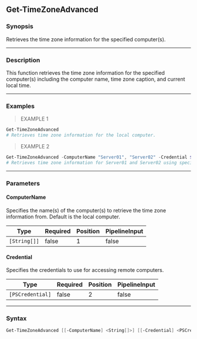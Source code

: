 Get-TimeZoneAdvanced
--------------------

### Synopsis
Retrieves the time zone information for the specified computer(s).

---

### Description

This function retrieves the time zone information for the specified computer(s) including the computer name, time zone caption, and current local time.

---

### Examples
> EXAMPLE 1

```PowerShell
Get-TimeZoneAdvanced
# Retrieves time zone information for the local computer.
```
> EXAMPLE 2

```PowerShell
Get-TimeZoneAdvanced -ComputerName "Server01", "Server02" -Credential $cred
# Retrieves time zone information for Server01 and Server02 using specified credentials.
```

---

### Parameters
#### **ComputerName**
Specifies the name(s) of the computer(s) to retrieve the time zone information from. Default is the local computer.

|Type        |Required|Position|PipelineInput|
|------------|--------|--------|-------------|
|`[String[]]`|false   |1       |false        |

#### **Credential**
Specifies the credentials to use for accessing remote computers.

|Type            |Required|Position|PipelineInput|
|----------------|--------|--------|-------------|
|`[PSCredential]`|false   |2       |false        |

---

### Syntax
```PowerShell
Get-TimeZoneAdvanced [[-ComputerName] <String[]>] [[-Credential] <PSCredential>] [<CommonParameters>]
```
